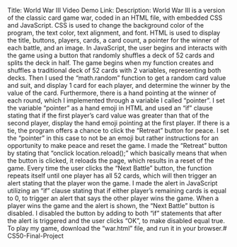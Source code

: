Title: World War III Video Demo Link: Description: World War III is a version of the classic card game war, coded in an HTML file, with embedded CSS and JavaScript. CSS is used to change the background color of the program, the text color, text alignment, and font. HTML is used to display the title, buttons, players, cards, a card count, a pointer for the winner of each battle, and an image. In JavaScript, the user begins and interacts with the game using a button that randomly shuffles a deck of 52 cards and splits the deck in half. The game begins when my function creates and shuffles a traditional deck of 52 cards with 2 variables, representing both decks. Then I used the “math.random” function to get a random card value and suit, and display 1 card for each player, and determine the winner by the value of the card. Furthermore, there is a hand pointing at the winner of each round, which I implemented through a variable I called “pointer”. I set the variable “pointer” as a hand emoji in HTML and used an “if” clause stating that if the first player’s card value was greater than that of the second player, display the hand emoji pointing at the first player. If there is a tie, the program offers a chance to click the “Retreat” button for peace. I set the “pointer” in this case to not be an emoji but rather instructions for an opportunity to make peace and reset the game. I made the “Retreat” button by stating that “onclick location.reload();” which basically means that when the button is clicked, it reloads the page, which results in a reset of the game. Every time the user clicks the “Next Battle” button, the function repeats itself until one player has all 52 cards, which will then trigger an alert stating that the player won the game. I made the alert in JavaScript utilizing an “if” clause stating that if either player’s remaining cards is equal to 0, to trigger an alert that says the other player wins the game. When a player wins the game and the alert is shown, the “Next Battle” button is disabled. I disabled the button by adding to both “if” statements that after the alert is triggered and the user clicks “OK”, to make disabled equal true. To play my game, download the “war.html” file, and run it in your browser.# CS50-Final-Project

